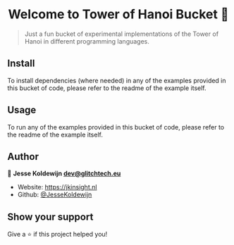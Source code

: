 <h1 align="center">Welcome to Tower of Hanoi Bucket 👋</h1>
<p>
</p>

> Just a fun bucket of experimental implementations of the Tower of Hanoi in different programming languages.

## Install

To install dependencies (where needed) in any of the examples provided in this bucket of code, please refer to the readme of the example itself.

## Usage

To run any of the examples provided in this bucket of code, please refer to the readme of the example itself.

## Author

👤 **Jesse Koldewijn <dev@glitchtech.eu>**

-   Website: https://jkinsight.nl
-   Github: [@JesseKoldewijn](https://github.com/JesseKoldewijn)

## Show your support

Give a ⭐️ if this project helped you!
